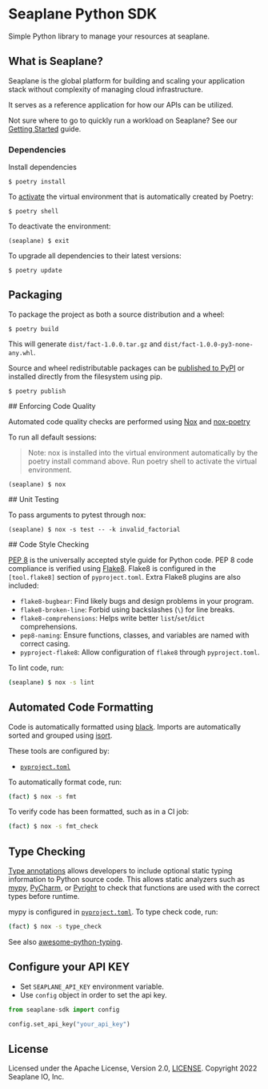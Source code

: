 # Seaplane Python SDK

Simple Python library to manage your resources at seaplane.

## What is Seaplane?

Seaplane is the global platform for building and scaling your application stack
without complexity of managing cloud infrastructure.

It serves as a reference application for how our APIs can be utilized.

Not sure where to go to quickly run a workload on Seaplane? See our [Getting
Started] guide.

### Dependencies

Install dependencies

```
$ poetry install
```

To [activate](https://python-poetry.org/docs/basic-usage#activating-the-virtual-environment) the virtual environment that is automatically created by Poetry:

```
$ poetry shell
```

To deactivate the environment:

```
(seaplane) $ exit
```

To upgrade all dependencies to their latest versions:

```
$ poetry update
```

## Packaging

To package the project as both a source distribution and a wheel:

```
$ poetry build
```

This will generate `dist/fact-1.0.0.tar.gz` and `dist/fact-1.0.0-py3-none-any.whl`.

Source and wheel redistributable packages can be [published to PyPI](https://python-poetry.org/docs/cli#publish) or installed directly from the filesystem using pip.

```
$ poetry publish
```

## Enforcing Code Quality

Automated code quality checks are performed using [Nox](https://nox.thea.codes/en/stable/) and [nox-poetry](https://nox-poetry.readthedocs.io/en/stable/)

To run all default sessions:

> Note: nox is installed into the virtual environment automatically by the poetry install command above. Run poetry shell to activate the virtual environment.

```
(seaplane) $ nox
```

## Unit Testing

To pass arguments to pytest through nox:

```
(seaplane) $ nox -s test -- -k invalid_factorial
```

## Code Style Checking

[PEP 8](https://peps.python.org/pep-0008/) is the universally accepted style guide for
Python code. PEP 8 code compliance is verified using [Flake8](http://flake8.pycqa.org/). Flake8 is
configured in the `[tool.flake8]` section of `pyproject.toml`. Extra Flake8 plugins are also
included:

- `flake8-bugbear`: Find likely bugs and design problems in your program.
- `flake8-broken-line`: Forbid using backslashes (`\`) for line breaks.
- `flake8-comprehensions`: Helps write better `list`/`set`/`dict` comprehensions.
- `pep8-naming`: Ensure functions, classes, and variables are named with correct casing.
- `pyproject-flake8`: Allow configuration of `flake8` through `pyproject.toml`.

To lint code, run:

```bash
(seaplane) $ nox -s lint
```

## Automated Code Formatting

Code is automatically formatted using [black](https://github.com/psf/black). Imports are
automatically sorted and grouped using [isort](https://github.com/PyCQA/isort/).

These tools are configured by:

- [`pyproject.toml`](./pyproject.toml)

To automatically format code, run:

```bash
(fact) $ nox -s fmt
```

To verify code has been formatted, such as in a CI job:

```bash
(fact) $ nox -s fmt_check
```

## Type Checking

[Type annotations](https://docs.python.org/3/library/typing.html) allows developers to include
optional static typing information to Python source code. This allows static analyzers such
as [mypy](http://mypy-lang.org/), [PyCharm](https://www.jetbrains.com/pycharm/),
or [Pyright](https://github.com/microsoft/pyright) to check that functions are used with the correct types before runtime.

mypy is configured in [`pyproject.toml`](./pyproject.toml). To type check code, run:

```bash
(fact) $ nox -s type_check
```
See also [awesome-python-typing](https://github.com/typeddjango/awesome-python-typing).


## Configure your API KEY

* Set `SEAPLANE_API_KEY` environment variable.
* Use `config` object in order to set the api key.

```python
from seaplane-sdk import config

config.set_api_key("your_api_key")
```

## License

Licensed under the Apache License, Version 2.0, [LICENSE](LICENSE). Copyright 2022 Seaplane IO, Inc.

[//]: # (Links)

[Seaplane]: https://seaplane.io/
[CLI]: https://github.com/seaplane-io/seaplane/tree/main/seaplane-cli
[SDK]: https://github.com/seaplane-io/seaplane/tree/main/seaplane
[Getting Started]: https://github.com/seaplane-io/seaplane/blob/main/doc/GETTING_STARTED.md
